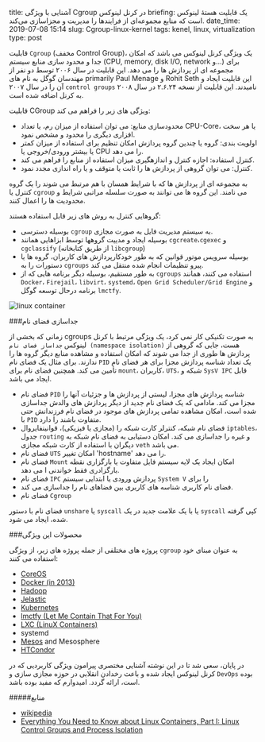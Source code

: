 title: آشنایی با ویژگی Cgroup در کرنل لینوکس
briefing: یک قابلیت هستهٔ لینوکس است که منابع مجموعه‌ای از فرایندها را مدیریت و مجزاسازی می‌کند.
date_time: 2019-07-08 15:14
slug: Cgroup-linux-kernel
tags: kenel, linux, virtualization
type: post

قابلیت `Cgroup` (مخفف Control Group)،‌ یک ویژگی کرنل لینوکس می باشد که امکان جدا و محدود سازی منابع سیستم (CPU, memory, disk I/O, network و...) برای مجموعه ای از پردازش ها را می دهد. 
این قابلیت در  سال ۲۰۰۶ توسط دو نفر از مهندسان گوگل به نام های primarily Paul Menage و Rohit Seth این قابلیت ایجاد و آن‌ را در سال ۲۰۰۷ `control groups` نامیدند. این قابلیت از نسخه ۲.۶.۲۴ در سال ۲۰۰۸ به کرنل اضافه شده است. 

قابلیت CGroup ویژگی های زیر را فراهم می کند:

 * محدودسازی منابع: می توان استفاده از میزان رم، یا تعداد CPU-Core، یا هر سخت افزاری دیگری را محدود و مشخص نمود.
 * اولویت بندی: گروه یا چندین گروه پردازش امکان تنظیم برای استفاده از میزان کمتر یا بیشتر ورودی/خروجی یا CPU را می دهد.
 * کنترل استفاده: اجازه کنترل و اندازهگیری میزان استفاده از منابع را فراهم می کند.
 * کنترل: می توان گروهی از پردازش ها را ثابت یا متوقف و یا راه اندازی مجدد نمود.

 به مجموعه ای از پردازش ها که با شرایط همسان با هم مرتبط می شوند را یک گروه کنترل یا `cgroup` می نامند. این گروه ها می توانند به صورت سلسله مراتبی شرایط و محدودیت ها را اعمال کنند. 
 
 گروهایی کنترل به روش های زیر قابل استفاده هستند:
 
 * بوسیله دسترسی `cgroup` به سیستم مدیریت فایل به صورت مجازی.
 * بوسیله ایجاد و مدییت گروهها توسط ابزاهایی همانند `cgcreate`،‌`cgexec` و `cgclassify` (از طریق کتابخانه `libcgroup`)
 * بوسیله سرویس موتور قوانین که به طور خودکارپردازش های کاربران، گروه ها یا دستورات را به `cgroups` پیرو تنظیمات انجام شده منتقل می کند. 
 * به طور مستقیم، بوسیله دیگر برنامه هایی که از `cgroups` استفاده می کنند، همانند `Docker`، `Firejail`، `libvirt`، `systemd`، `Open Grid Scheduler/Grid Engine` و برنامه درحال توسعه گوگل `lmctfy`. 

![linux container](lxc_architecture.png)


###جداسازی فضای نام

زمانی که بخشی از cgroups به صورت تکنیکی کار نمی کرد، یک ویژگی مرتبط با کرنل لینوکس `جداساز فضای نام (namespace isolation)` هست، جایی که گروهی از پردازش ها طوری از جدا می شوند که امکان استفاده و مشاهده منابع دیگر گروه ها را ندارند. برای مثال یک فضای نام `PID` یک تعداد شناسه پردازش مجزا برای هر فضای نام تأمین می کند. همچنین فضای نام برای `mount`، کاربران، `UTS`، شبکه و `SysV IPC` قابل ایجاد می باشد.   

 * فضای نام `PID` شناسه پردازش های مجزا، لیستی از پردازش ها و جزئیات آنها را مجزا می کند. مادامی که یک فضای نام جدید از دیگر پردازش های والدش جداسازی شده است، امکان مشاهده تمامی پردازش های موجود در فضای نام فرزندانش حتی با `PID` متفاوت باشند را دارد.   
 * فضای نام شبکه، کنترلر کارت شبکه را (مجازی یا فیزیکی)، قوانینفایروال `iptables`، جدول `routing` و غیره را جداسازی می کند. امکان دستیابی به فضای نام شبکه به دیگران با استفاده از کارت شبکه مجازی `veth` می باشد.
 *   فضای نام `UTS` امکان تغییر 'hostname' را می دهد.
 * فضای نام `Mount` امکان ایجاد یک لایه سیستم فایل متفاوت یا بارگزاری نقطه بارگزادری فقط خواندنی ا می دهد. 
 * فضای نام `IPC` پردازش ورودی یا ابتدایی سیستم `System V` را برای 
 * فضای نام کاربری شناسه های کاربری بین فضاهای نام را جداسازی می کند.
 * فضای نام `Cgroup`

فضای نام با دستور `unshare` یا `syscall` یا با یک علامت جدید در یک `syscall‍` کپی گرفته شده، ایجاد می شود.

###محصولات این ویژگی

پروژه های مختلفی از جمله پروژه های زیر، از ویژگی `cgroup` به عنوان مبنای خود استفاده می کنند:

 * [CoreOS](https://en.wikipedia.org/wiki/CoreOS)
 * [Docker (in 2013)](https://en.wikipedia.org/wiki/Docker_(software))
 * [Hadoop](https://en.wikipedia.org/wiki/Apache_Hadoop)
 * [Jelastic](https://en.wikipedia.org/wiki/Jelastic)
 * [Kubernetes](https://en.wikipedia.org/wiki/Kubernetes)
 * [lmctfy (Let Me Contain That For You)](https://en.wikipedia.org/wiki/Lmctfy)
 * [LXC (LinuX Containers)](https://en.wikipedia.org/wiki/LXC)
 * systemd
 * [Mesos](https://en.wikipedia.org/wiki/Apache_Mesos) and Mesosphere
 * [HTCondor](https://en.wikipedia.org/wiki/HTCondor)
 
در پایان، سعی شد تا در این نوشته آشنایی مختصری پیرامون ویژگی کاربردیی که در کرنل لینوکس ایجاد شده و باعث رخدادن انقلابی در حوزه مجازی سازی و `DevOps` بوده است، ارائه گردد. امیدوارم که مفید بوده باشد.

#####منابع
 * [wikipedia](https://en.wikipedia.org/wiki/Cgroups)
 * [Everything You Need to Know about Linux Containers, Part I: Linux Control Groups and Process Isolation](https://www.linuxjournal.com/content/everything-you-need-know-about-linux-containers-part-i-linux-control-groups-and-process)
